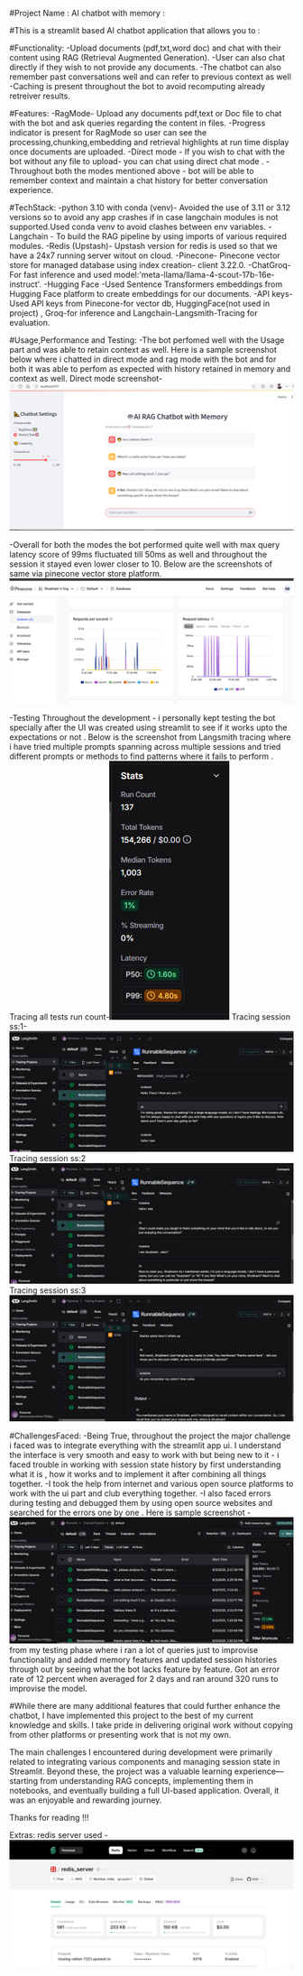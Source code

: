 #Project Name : AI chatbot with memory :

#This is a streamlit based AI chatbot application that allows you to : 
 
#Functionality:
-Upload documents (pdf,txt,word doc) and chat with their content using RAG (Retrieval Augmented Generation).
-User can also chat directly if they wish to not provide any documents.
-The chatbot can also remember past conversations well and can refer to previous context as well
-Caching is present throughout the bot to avoid recomputing already retreiver results.

#Features:
-RagMode- Upload any documents pdf,text or Doc file to chat with the bot and ask queries regarding the content in files.
-Progress indicator is present for RagMode so user can see the processing,chunking,embedding and retrieval highlights at run time display once documents are uploaded.
-Direct mode - If you wish to chat with the bot without any file to upload- you can chat using direct chat mode .
-Throughout both the modes mentioned above - bot will be able to remember context and maintain a chat history for better conversation experience.

#TechStack:
-python 3.10 with conda (venv)- Avoided the use of 3.11 or 3.12 versions so to avoid any app crashes if in case langchain modules is not supported.Used conda venv to avoid clashes between env variables.
-Langchain - To build the RAG pipeline by using imports of various required modules.
-Redis (Upstash)- Upstash version for redis is used so that we have a 24x7 running server witout on cloud.
-Pinecone- Pinecone vector store for managed database using index creation- client 3.22.0.
-ChatGroq- For fast inference and used model:'meta-llama/llama-4-scout-17b-16e-instruct'.
-Hugging Face -Used Sentence Transformers embeddings from Hugging Face platform to create embeddings for our documents.
-API keys- Used API keys from Pinecone-for vector db, HuggingFace(not used in project) , Groq-for inference and Langchain-Langsmith-Tracing for evaluation.

#Usage,Performance and Testing:
-The bot perfomed well with the Usage part and was able to retain context as well. Here is a sample screenshot below where i chatted in direct mode and rag mode with the bot and for both it was able to perfom as expected with history retained in memory and context as well.
Direct mode screenshot-![alt text](image-6.png)

-Overall for both the modes the bot performed quite well with max query latency score of 99ms fluctuated till 50ms as well and throughout the session it stayed even lower closer to 10. Below are the screenshots of same via pinecone vector store platform.
![alt text](image-1.png)


-Testing
Throughout the development - i personally kept testing the bot specially after the UI was created using streamlit to see if it works upto the expectations or not .
Below is the screenshot from Langsmith tracing where i have tried multiple prompts spanning across multiple sessions and tried different prompts or methods to find patterns where it fails to perform .
Tracing all tests run count-![alt text](image-5.png)
Tracing session ss:1-![alt text](image-2.png)
Tracing session ss:2 ![alt text](image-3.png)
Tracing session ss:3 ![alt text](image-4.png)

#ChallengesFaced:
-Being True, throughout the project the major challenge i faced was to integrate everything with the streamlit app ui.
I understand the interface is very smooth and easy to work with but being new to it - i faced trouble in working with session state history by first understanding what it is , how it works and to implement it after combining all things together.
-I took the help from internet and various open source platforms to work with the ui part and club everything together.
-I also faced errors during testing and debugged them by using open source websites and searched for the errors one by one .
Here is sample screenshot -![alt text](image-7.png) from my testing phase where i ran a lot of queries just to improvise functionality and added memory features and updated session histories through out by seeing what the bot lacks feature by feature. Got an error rate of 12 percent when averaged for 2 days and ran around 320 runs to improvise the model.

#While there are many additional features that could further enhance the chatbot, I have implemented this project to the best of my current knowledge and skills. I take pride in delivering original work without copying from other platforms or presenting work that is not my own.

The main challenges I encountered during development were primarily related to integrating various components and managing session state in Streamlit. Beyond these, the project was a valuable learning experience—starting from understanding RAG concepts, implementing them in notebooks, and eventually building a full UI-based application. Overall, it was an enjoyable and rewarding journey.

Thanks for reading !!!

Extras:
redis server used - ![alt text](image-8.png)













